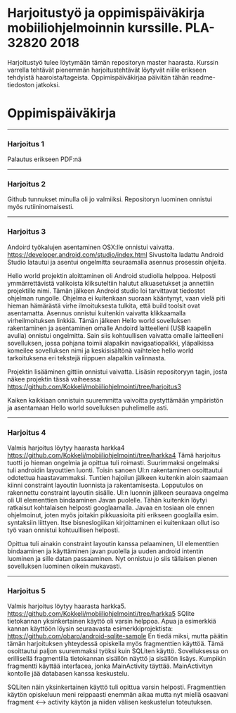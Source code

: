 # Harjoitustyö ja oppimispäiväkirja mobiiliohjelmoinnin kurssille. PLA-32820 2018
Harjoitustyö tulee löytymään tämän repositoryn master haarasta. Kurssin varrella tehtävät pienemmän harjoitustehtävät löytyvät niille erikseen tehdyistä haaroista/tageista. Oppimispäiväkirjaa päivitän tähän readme-tiedoston jatkoksi.
# Oppimispäiväkirja
___
### Harjoitus 1
Palautus erikseen PDF:nä
___
### Harjoitus 2
Github tunnukset minulla oli jo valmiiksi. Repositoryn luominen onnistui myös rutiininomaisesti.
___
### Harjoitus 3
Andoird työkalujen asentaminen OSX:lle onnistui vaivatta. https://developer.android.com/studio/index.html Sivustolta ladattu Android Studio latautui ja asentui ongelmitta seuraamalla asennus prosessin ohjeita.

Hello world projektin aloittaminen oli Android studiolla helppoa. Helposti ymmärrettävistä valikoista kliksuteltiin halutut alkuasetukset ja annettiin projektille nimi. Tämän jälkeen Android studio loi tarvittavat tiedostot ohjelman rungolle. Ohjelma ei kuitenkaan suoraan kääntynyt, vaan vielä piti hieman hämärästä virhe ilmoituksesta tulkita, että build toolsit ovat asentamatta. Asennus onnistui kuitenkin vaivatta klikkaamalla virheilmoituksen linkkiä. Tämän jälkeen Hello world sovelluksen rakentaminen ja asentaminen omalle Andoird laitteelleni (USB kaapelin avulla) onnistui ongelmitta. Sain siis kohtuullisen vaivatta omalle laitteelleni sovelluksen, jossa pohjana toimii alapalkin navigaatiopalkki, yläpalkissa komeilee sovelluksen nimi ja keskisisältönä vaihtelee hello world tarkoituksena eri tekstejä riippuen alapalkin valinnasta.

Projektin lisääminen gittiin onnistui vaivatta. Lisäsin repositoryyn tagin, josta näkee projektin tässä vaiheessa: https://github.com/Kokkeli/mobiiliohjelmointi/tree/harjoitus3

Kaiken kaikkiaan onnistuin suuremmitta vaivoitta pystyttämään ympäristön ja asentamaan Hello world sovelluksen puhelimelle asti.
___
### Harjoitus 4
Valmis harjoitus löytyy haarasta harkka4 https://github.com/Kokkeli/mobiiliohjelmointi/tree/harkka4
Tämä harjoitus tuotti jo hieman ongelmia ja opittua tuli roimasti. Suurimmaksi ongelmaksi tuli androidin layouttien luonti. Toisin sanoen UI:n rakentaminen osoittautui odotettua haastavammaksi. Tuntien hajoilun jälkeen kuitenkin aloin saamaan kiinni constraint layoutin luonnista ja rakentamisesta. Lopputulos on rakennettu constraint layoutin sisälle. UI:n luonnin jälkeen seuraava ongelma oli UI elementtien bindaaminen Javan puolelle. Tähän kuitenkin löytyi ratkaisut kohtalaisen helposti googlaamalla. Javaa en tosiaan ole ennen ohjelmoinut, joten myös joitakin pikkuasioita piti erikseen googlailla esim. syntaksiin liittyen. Itse bisneslogiikan kirjoittaminen ei kuitenkaan ollut iso työ vaan onnistui kohtuullisen helposti.

Opittua tuli ainakin constraint layoutin kanssa pelaaminen, UI elementtien bindaaminen ja käyttäminen javan puolella ja uuden android intentin luominen ja sille datan passaaminen. Nyt onnistuu jo siis tällaisen pienen sovelluksen luominen oikein mukavasti.
___
### Harjoitus 5
Valmis harjoitus löytyy haarasta harkka5.
https://github.com/Kokkeli/mobiiliohjelmointi/tree/harkka5
SQlite tietokannan yksinkertainen käyttö oli varsin helppoa. Apua ja esimerkkiä kannan käyttöön löysin seuraavasta esimerkkiprojektista: https://github.com/obaro/android-sqlite-sample
En tiedä miksi, mutta päätin tämän harjoituksen yhteydessä opiskella myös fragmenttien käyttöä. Tämä osoittautui paljon suuremmaksi työksi kuin SQLiten käyttö. Sovelluksessa on erillisellä fragmentilla tietokannan sisällön näyttö ja sisällön lisäys. Kumpikin fragmentti käyttää interfacea, jonka MainActivity täyttää. MainActivityn kontolle jää databasen kanssa keskustelu.

SQLiten näin yksinkertainen käyttö tuli opittua varsin helposti. Fragmenttien käytön opiskeluun meni reippaasti enemmän aikaa mutta nyt miellä osaavani fragment <--> activity käytön ja niiden välisen keskustelun toteutuksen.
